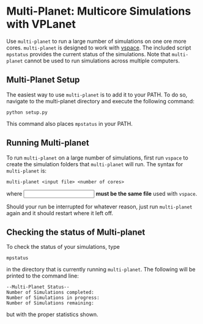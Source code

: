 # Multi-Planet: Multicore Simulations with VPLanet

Use `multi-planet` to run a large number of simulations on one ore more cores. `multi-planet` is designed to work with [vspace](../vspace>). The included script `mpstatus` provides the current status of the simulations. Note that `multi-planet` cannot be used to run simulations across multiple computers.

## Multi-Planet Setup

The easiest way to use `multi-planet` is to add it to your PATH. To do so, navigate to the multi-planet directory and execute the following command:

```
python setup.py
```

This command also places `mpstatus` in your PATH.

## Running Multi-planet

To run `multi-planet` on a large number of simulations, first run `vspace` to create the simulation folders that `multi-planet` will run. The syntax for `multi-planet` is:
```
multi-planet <input file> <number of cores>
```
where <input file> **must be the same file** used with `vspace`.

Should your run be interrupted for whatever reason, just run `multi-planet` again and it should restart where it left off. 

## Checking the status of Multi-planet

To check the status of your simulations, type 
```
mpstatus 
```
in the directory that is currently running `multi-planet`. The following will be printed to the command line:

```
--Multi-Planet Status--
Number of Simulations completed:
Number of Simulations in progress:
Number of Simulations remaining:
```
but with the proper statistics shown.
